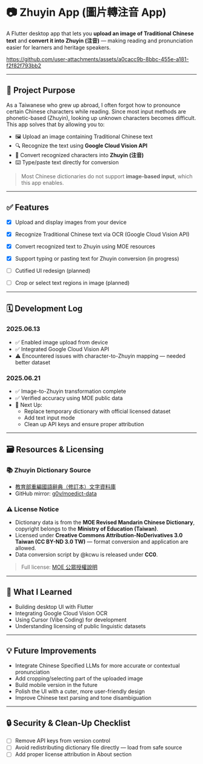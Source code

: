 

# 📷 Zhuyin App (圖片轉注音 App)

A Flutter desktop app that lets you **upload an image of Traditional Chinese text** and **convert it into Zhuyin (注音)** — making reading and pronunciation easier for learners and heritage speakers.



https://github.com/user-attachments/assets/a0cacc9b-8bbc-455e-a181-f2f82f793bb2



---


## 🧠 Project Purpose

As a Taiwanese who grew up abroad, I often forgot how to pronounce certain Chinese characters while reading. Since most input methods are phonetic-based (Zhuyin), looking up unknown characters becomes difficult. This app solves that by allowing you to:

- 🖼 Upload an image containing Traditional Chinese text  
- 🔍 Recognize the text using **Google Cloud Vision API**  
- 🧾 Convert recognized characters into **Zhuyin (注音)**  
- ⌨️ Type/paste text directly for conversion 

> Most Chinese dictionaries do not support **image-based input**, which this app enables.


---


## ✅ Features

- [x] Upload and display images from your device
- [x] Recognize Traditional Chinese text via OCR (Google Cloud Vision API)
- [x] Convert recognized text to Zhuyin using MOE resources
- [x] Support typing or pasting text for Zhuyin conversion (in progress)
- [ ] Cutified UI redesign (planned)
- [ ] Crop or select text regions in image (planned)



---


## 🗓️ Development Log

### 2025.06.13
- ✅ Enabled image upload from device
- ✅ Integrated Google Cloud Vision API
- ⚠️ Encountered issues with character-to-Zhuyin mapping — needed better dataset

### 2025.06.21
- ✅ Image-to-Zhuyin transformation complete
- ✅ Verified accuracy using MOE public data
- 🧹 Next Up:
  - Replace temporary dictionary with official licensed dataset
  - Add text input mode
  - Clean up API keys and ensure proper attribution


---


## 🗃️ Resources & Licensing

### 📚 Zhuyin Dictionary Source
- [教育部重編國語辭典（修訂本）文字資料庫](https://language.moe.gov.tw/001/Upload/Files/site_content/M0001/respub/dict_reviseddict_download.html)
- GitHub mirror: [g0v/moedict-data](https://github.com/g0v/moedict-data)

### ⚠️ License Notice
- Dictionary data is from the **MOE Revised Mandarin Chinese Dictionary**, copyright belongs to the **Ministry of Education (Taiwan)**.
- Licensed under **Creative Commons Attribution-NoDerivatives 3.0 Taiwan (CC BY-ND 3.0 TW)** — format conversion and application are allowed.
- Data conversion script by @kcwu is released under **CC0**.

> Full license: [MOE 公眾授權說明](https://language.moe.gov.tw/001/Upload/Files/site_content/M0001/respub/index.html)


---


## 🧠 What I Learned

- Building desktop UI with Flutter  
- Integrating Google Cloud Vision OCR  
- Using Cursor (Vibe Coding) for development  
- Understanding licensing of public linguistic datasets


---


## 💡 Future Improvements

- Integrate Chinese Specified LLMs for more accurate or contextual pronunciation
- Add cropping/selecting part of the uploaded image
- Build mobile version in the future
- Polish the UI with a cuter, more user-friendly design
- Improve Chinese text parsing and tone disambiguation

---

## 🔒 Security & Clean-Up Checklist

- [ ] Remove API keys from version control  
- [ ] Avoid redistributing dictionary file directly — load from safe source  
- [ ] Add proper license attribution in About section
